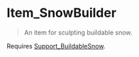 # Item_SnowBuilder
> An item for sculpting buildable snow.

Requires [Support_BuildableSnow](https://github.com/Electrk/Support_BuildableSnow).
